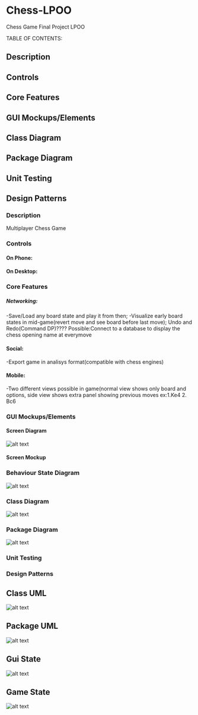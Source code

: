 # Chess-LPOO
Chess Game Final Project LPOO

TABLE OF CONTENTS:

## Description

## Controls

## Core Features

## GUI Mockups/Elements

## Class Diagram

## Package Diagram

## Unit Testing

## Design Patterns

### Description
Multiplayer Chess Game

### Controls
#### On Phone:

#### On Desktop:

### Core Features
##### Networking:
-Save/Load any board state and play it from then;
-Visualize early board states in mid-game(revert move and see board before last move); Undo and Redo(Command DP)????
Possible:Connect to a database to display the chess opening name at everymove
#### Social:
-Export game in analisys format(compatible with chess engines)
#### Mobile:
-Two different views possible in game(normal view shows only board and options, side view shows extra panel showing previous moves ex:1.Ke4 2. Bc6

### GUI Mockups/Elements
#### Screen Diagram
![alt text](http://imageshack.com/a/img924/3448/ilQZxr.png)

#### Screen Mockup

### Behaviour State Diagram
![alt text](http://imageshack.com/a/img923/2043/Za8JVd.png)

### Class Diagram
![alt text](http://imageshack.com/a/img923/3119/hEBVlC.png)

### Package Diagram
![alt text](http://imageshack.com/a/img922/1767/2LGjGW.png)

### Unit Testing

### Design Patterns

## Class UML
![alt text](http://imageshack.com/a/img923/3119/hEBVlC.png)

## Package UML
![alt text](http://imageshack.com/a/img922/1767/2LGjGW.png)


## Gui State
![alt text](http://imageshack.com/a/img924/3448/ilQZxr.png)

## Game State
![alt text](http://imageshack.com/a/img923/2043/Za8JVd.png)
